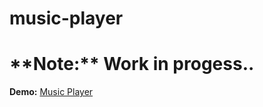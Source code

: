 # music-player

<h1>**Note:** Work in progess..</h1>

**Demo:** [Music Player](https://prathu9.github.io/music-player/)